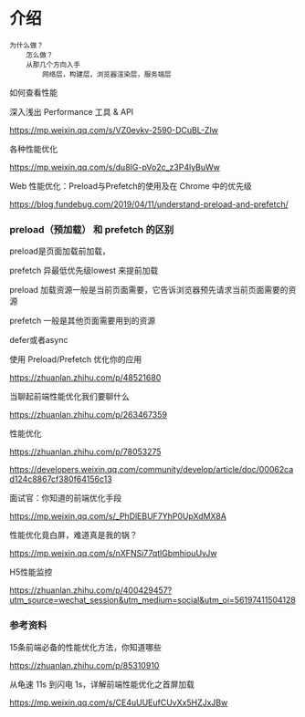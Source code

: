 # 介绍



    为什么做？
        怎么做？
        从那几个方向入手
            网络层，构建层，浏览器渲染层，服务端层



如何查看性能

深入浅出 Performance 工具 & API

https://mp.weixin.qq.com/s/VZ0evkv-2590-DCuBL-Zlw




各种性能优化

https://mp.weixin.qq.com/s/du8IG-pVo2c_z3P4lyBuWw



Web 性能优化：Preload与Prefetch的使用及在 Chrome 中的优先级

https://blog.fundebug.com/2019/04/11/understand-preload-and-prefetch/

### preload（预加载） 和 prefetch 的区别

preload是页面加载前加载，

prefetch 异最低优先级lowest 来提前加载

preload 加载资源一般是当前页面需要，它告诉浏览器预先请求当前页面需要的资源

prefetch 一般是其他页面需要用到的资源



defer或者async



使用 Preload/Prefetch 优化你的应用

https://zhuanlan.zhihu.com/p/48521680





当聊起前端性能优化我们要聊什么

https://zhuanlan.zhihu.com/p/263467359





性能优化

https://zhuanlan.zhihu.com/p/78053275





https://developers.weixin.qq.com/community/develop/article/doc/00062cad124c8867cf380f64156c13





面试官：你知道的前端优化手段

https://mp.weixin.qq.com/s/_PhDlEBUF7YhP0UpXdMX8A





性能优化竟白屏，难道真是我的锅？

https://mp.weixin.qq.com/s/nXFNSi77qtlGbmhiouUvJw



H5性能监控

https://zhuanlan.zhihu.com/p/400429457?utm_source=wechat_session&utm_medium=social&utm_oi=56197411504128



### 参考资料

15条前端必备的性能优化方法，你知道哪些

https://zhuanlan.zhihu.com/p/85310910



从龟速 11s 到闪电 1s，详解前端性能优化之首屏加载

https://mp.weixin.qq.com/s/CE4uUUEufCUvXx5HZJxJBw
